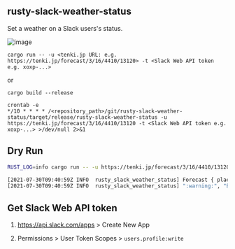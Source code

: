 ## rusty-slack-weather-status

Set a weather on a Slack users's status.

![image](https://user-images.githubusercontent.com/12206768/107185370-ae90ee00-6a25-11eb-98d5-39a10e198073.png)

```
cargo run -- -u <tenki.jp URL: e.g. https://tenki.jp/forecast/3/16/4410/13120> -t <Slack Web API token e.g. xoxp-...>
```

or

```
cargo build --release

crontab -e
*/10 * * * * /<repository_path>/git/rusty-slack-weather-status/target/release/rusty-slack-weather-status -u https://tenki.jp/forecast/3/16/4410/13120 -t <Slack Web API token e.g. xoxp-...> >/dev/null 2>&1
```

## Dry Run

```sh
RUST_LOG=info cargo run -- -u https://tenki.jp/forecast/3/16/4410/13120 -t <Slack Web API token> --dry

[2021-07-30T09:40:59Z INFO  rusty_slack_weather_status] Forecast { place: "練馬区", date_time: "30日16:00", advisory: Some("洪水"), warning: None, emergency_warning: None, weather: "雨", weather_icon_stem: "15_n", high_temp: 29, high_temp_diff: TempDiff { temp_diff: -4 }, low_temp: 26, low_temp_diff: TempDiff { temp_diff: 1 } }
[2021-07-30T09:40:59Z INFO  rusty_slack_weather_status] ":warning:", "練馬区: 洪水注意報 :umbrella:: 雨 最高: 29℃[-4] 最低: 26℃[+1] 発表: 30日16:00"
```

## Get Slack Web API token

1. https://api.slack.com/apps > Create New App

1. Permissions > User Token Scopes > `users.profile:write`
